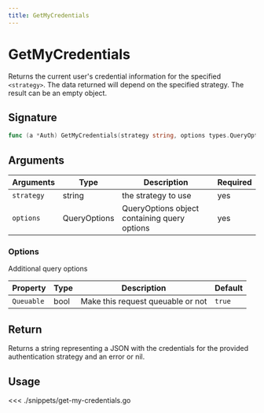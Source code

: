 ```yaml
---
title: GetMyCredentials
---
```


# GetMyCredentials

Returns the current user's credential information for the specified `<strategy>`. The data returned will depend on the specified strategy. The result can be an empty object.

## Signature

```go
func (a *Auth) GetMyCredentials(strategy string, options types.QueryOptions) (json.RawMessage, error)
```

## Arguments

| Arguments  | Type         | Description                                  | Required |
| ---------- | ------------ | -------------------------------------------- | -------- |
| `strategy` | string       | the strategy to use                          | yes      |
| `options`  | QueryOptions | QueryOptions object containing query options | yes      |

### **Options**

Additional query options

| Property   | Type | Description                       | Default |
| ---------- | ---- | --------------------------------- | ------- |
| `Queuable` | bool | Make this request queuable or not | `true`  |

## Return

Returns a string representing a JSON with the credentials for the provided authentication strategy and an error or nil.

## Usage

<<< ./snippets/get-my-credentials.go
